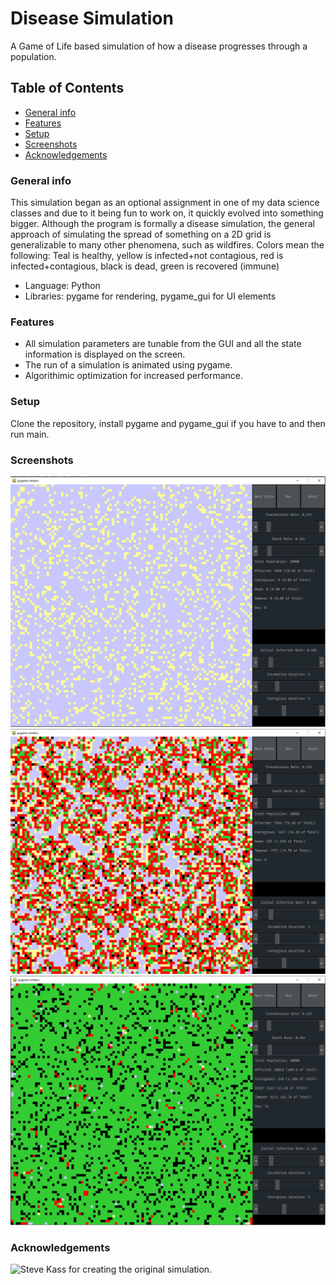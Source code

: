 # Disease Simulation
A Game of Life based simulation of how a disease progresses through a population.
## Table of Contents
* [General info](#general-info)
* [Features](#features)
* [Setup](#setup)
* [Screenshots](#screenshots)
* [Acknowledgements](#acknowledgements)
### General info
This simulation began as an optional assignment in one of my data science classes and due to it being fun to work on, it quickly
evolved into something bigger. Although the program is formally a disease simulation, the general approach of simulating the spread
of something on a 2D grid is generalizable to many other phenomena, such as wildfires.
Colors mean the following: Teal is healthy, yellow is infected+not contagious, red is infected+contagious, black is dead, green is recovered (immune)
- Language: Python
- Libraries: pygame for rendering, pygame_gui for UI elements
### Features
- All simulation parameters are tunable from the GUI and all the state information is displayed on the screen.
- The run of a simulation is animated using pygame.
- Algorithimic optimization for increased performance.
### Setup
Clone the repository, install pygame and pygame_gui if you have to and then run main.
### Screenshots
![Screenshot 1](./screenshots/screenshot1.png)
![Screenshot 2](./screenshots/screenshot2.png)
![Screenshot 3](./screenshots/screenshot3.png)
### Acknowledgements
![Steve Kass](http://www.stevekass.com/) for creating the original simulation.
